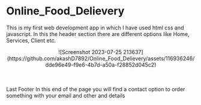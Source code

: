 # Online_Food_Delievery
This is my first web development app in which I have used html css and javascript.
In this the header section there are different options like Home, Services, Client etc.
<br>
<p align="center" >![Screenshot 2023-07-25 213637](https://github.com/akashD7892/Online_Food_Delievery/assets/116936246/dde96e49-f9e6-4b7d-a50a-f28852d045c2)</p>
<br>
<br>
Last Footer 
In this end of the page you will find a contact option to order something with your email and other and details
<br>
<p align="center" ></p>
